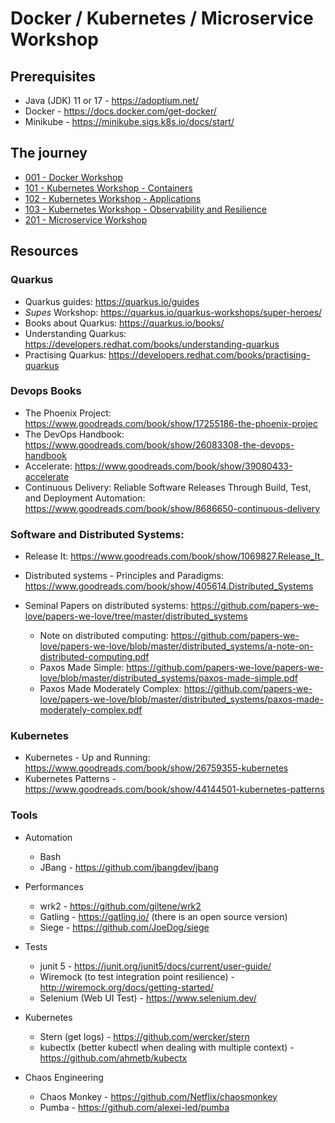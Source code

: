 # Docker / Kubernetes / Microservice Workshop

## Prerequisites

* Java (JDK) 11 or 17 - https://adoptium.net/
* Docker - https://docs.docker.com/get-docker/
* Minikube - https://minikube.sigs.k8s.io/docs/start/

## The journey 

* [001 - Docker Workshop](docker/001-docker.adoc)
* [101 - Kubernetes Workshop - Containers](kubernetes/101-kubernetes.adoc)
* [102 - Kubernetes Workshop - Applications](kubernetes/102-deployment.adoc)
* [103 - Kubernetes Workshop - Observability and Resilience](kubernetes/103-observability.adoc)
* [201 - Microservice Workshop](microservices/201-microservices.adoc)

## Resources

### Quarkus 

* Quarkus guides: https://quarkus.io/guides
* _Supes_ Workshop: https://quarkus.io/quarkus-workshops/super-heroes/
* Books about Quarkus: https://quarkus.io/books/
* Understanding Quarkus: https://developers.redhat.com/books/understanding-quarkus
* Practising Quarkus: https://developers.redhat.com/books/practising-quarkus

### Devops Books

* The Phoenix Project: https://www.goodreads.com/book/show/17255186-the-phoenix-projec
* The DevOps Handbook: https://www.goodreads.com/book/show/26083308-the-devops-handbook
* Accelerate: https://www.goodreads.com/book/show/39080433-accelerate
* Continuous Delivery: Reliable Software Releases Through Build, Test, and Deployment Automation: https://www.goodreads.com/book/show/8686650-continuous-delivery

### Software and Distributed Systems:

* Release It: https://www.goodreads.com/book/show/1069827.Release_It_
* Distributed systems - Principles and Paradigms: https://www.goodreads.com/book/show/405614.Distributed_Systems
* Seminal Papers on distributed systems: https://github.com/papers-we-love/papers-we-love/tree/master/distributed_systems

  * Note on distributed computing: https://github.com/papers-we-love/papers-we-love/blob/master/distributed_systems/a-note-on-distributed-computing.pdf
  * Paxos Made Simple: https://github.com/papers-we-love/papers-we-love/blob/master/distributed_systems/paxos-made-simple.pdf
  * Paxos Made Moderately Complex: https://github.com/papers-we-love/papers-we-love/blob/master/distributed_systems/paxos-made-moderately-complex.pdf 
  
### Kubernetes

* Kubernetes - Up and Running: https://www.goodreads.com/book/show/26759355-kubernetes
* Kubernetes Patterns - https://www.goodreads.com/book/show/44144501-kubernetes-patterns
                 
  
### Tools

* Automation

    * Bash
    * JBang - https://github.com/jbangdev/jbang
    
* Performances

    * wrk2 - https://github.com/giltene/wrk2
    * Gatling - https://gatling.io/ (there is an open source version)
    * Siege - https://github.com/JoeDog/siege
    
* Tests

    * junit 5 - https://junit.org/junit5/docs/current/user-guide/
    * Wiremock (to test integration point resilience) - http://wiremock.org/docs/getting-started/
    * Selenium (Web UI Test) - https://www.selenium.dev/

* Kubernetes

    * Stern (get logs) - https://github.com/wercker/stern
    * kubectlx (better kubectl when dealing with multiple context) - https://github.com/ahmetb/kubectx
    
* Chaos Engineering

    * Chaos Monkey - https://github.com/Netflix/chaosmonkey
    * Pumba - https://github.com/alexei-led/pumba             